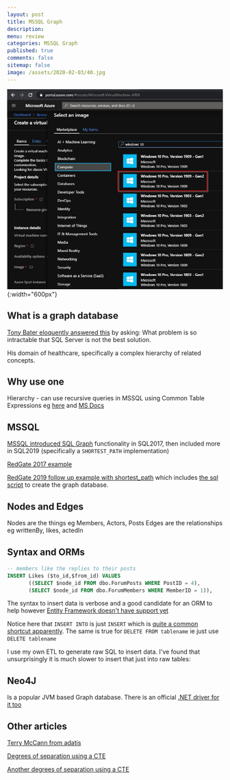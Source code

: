 ```yaml
---
layout: post
title: MSSQL Graph 
description: 
menu: review
categories: MSSQL Graph
published: true 
comments: false     
sitemap: false
image: /assets/2020-02-03/40.jpg
---
```


![alt text](/assets/2020-02-03/41.jpg "Choosing an image"){:width="600px"}

## What is a graph database

[Tony Bater eloquently answered this](https://www.sqlservercentral.com/articles/relational-database-or-graph-database-why-not-have-both) by asking: What problem is so intractable that SQL Server is not the best solution.

His domain of healthcare, specifically a complex hierarchy of related concepts.

## Why use one

Hierarchy - can use recursive queries in MSSQL using Common Table Expressions eg [here](https://stackoverflow.com/questions/14518090/recursive-query-in-sql-server) and [MS Docs](https://docs.microsoft.com/en-us/sql/t-sql/queries/with-common-table-expression-transact-sql?view=sql-server-ver15)

## MSSQL

[MSSQL introduced SQL Graph](https://docs.microsoft.com/en-us/sql/relational-databases/graphs/sql-graph-overview?view=sql-server-ver15) functionality in SQL2017, then included more in SQL2019 (specifically a `SHORTEST_PATH` implementation)

[RedGate 2017 example](https://www.red-gate.com/simple-talk/sql/t-sql-programming/sql-graph-objects-sql-server-2017-good-bad/)

[RedGate 2019 follow up example with shortest_path](https://www.red-gate.com/simple-talk/sql/sql-development/sql-server-2019-graph-database-and-shortest_path/) which includes [the sql script](https://1drv.ms/u/s!ApgSbfuN8DmZnMZyL0ATb0ZnmOkvqg?e=VwBGjy) to create the graph database.

## Nodes and Edges

Nodes are the things eg Members, Actors, Posts
Edges are the relationships eg writtenBy, likes, actedIn


## Syntax and ORMs

```sql
-- members like the replies to their posts
INSERT Likes ($to_id,$from_id) VALUES
       ((SELECT $node_id FROM dbo.ForumPosts WHERE PostID = 4),
       (SELECT $node_id FROM dbo.ForumMembers WHERE MemberID = 1)),

```

The syntax to insert data is verbose and a good candidate for an ORM to help however [Entity Framework doesn't have support yet](https://stackoverflow.com/questions/46733719/syntax-for-entity-framework-query-to-sql-server-2017-graph-database) 

Notice here that `INSERT INTO` is just `INSERT` which is [quite a common shortcut apparently](https://www.red-gate.com/simple-talk/sql/learn-sql-server/working-with-the-insert-statement-in-sql-server/). The same is true for `DELETE FROM tablename` ie just use `DELETE tablename`

I use my own ETL to generate raw SQL to insert data. I've found that unsurprisingly it is much slower to insert that just into raw tables:




## Neo4J

Is a popular JVM based Graph database. There is an official [.NET driver for it too](https://neo4j.com/developer/dotnet/)

## Other articles

[Terry McCann from adatis](https://adatis.co.uk/sql-server-2017-graph-data-processing-an-introduction/)

[Degrees of separation using a CTE](https://stackoverflow.com/questions/55717636/finding-shortest-path-up-to-ten-degrees-of-separation)

[Another degrees of separation using a CTE](https://stackoverflow.com/questions/33814857/sql-query-6-degrees-of-separation-for-network-analysis)

